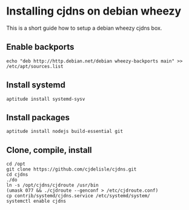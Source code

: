 # Installing cjdns on debian wheezy

This is a short guide how to setup a debian wheezy cjdns box.

## Enable backports

	echo "deb http://http.debian.net/debian wheezy-backports main" >> /etc/apt/sources.list

## Install systemd

	aptitude install systemd-sysv

## Install packages

	aptitude install nodejs build-essential git

## Clone, compile, install

	cd /opt
	git clone https://github.com/cjdelisle/cjdns.git
	cd cjdns
	./do
	ln -s /opt/cjdns/cjdroute /usr/bin
	(umask 077 && ./cjdroute --genconf > /etc/cjdroute.conf)
	cp contrib/systemd/cjdns.service /etc/systemd/system/
	systemctl enable cjdns

